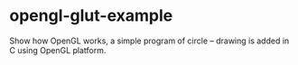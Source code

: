 # opengl-glut-example
Show how OpenGL works, a simple program of circle – drawing is added in C using OpenGL platform.
